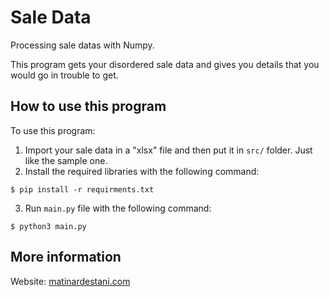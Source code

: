 # Sale Data
Processing sale datas with Numpy.

This program gets your disordered sale data and gives you details that you would go in trouble to get.

## How to use this program
To use this program:
1. Import your sale data in a "xlsx" file and then put it in ```src/``` folder. Just like the sample one.
2. Install the required libraries with the following command:
 ```
 $ pip install -r requirments.txt
 ```
3. Run ```main.py``` file with the following command:
```
$ python3 main.py
```

## More information
Website: [matinardestani.com](https://matinardestani.com)

